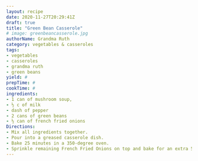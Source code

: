 ```yaml
--- 
layout: recipe 
date: 2020-11-27T20:29:41Z 
draft: true 
title: "Green Bean Casserole" 
# image: greenbeancasserole.jpg 
authorName: Grandma Ruth 
category: vegetables & casseroles 
tags: 
- vegetables 
- casseroles 
- grandma ruth 
- green beans 
yield: # 
prepTime: # 
cookTime: # 
ingredients: 
- 1 can of mushroom soup, 
- ½ c of milk 
- dash of pepper 
- 2 cans of green beans 
- ½ can of french fried onions 
Directions: 
- Mix all ingredients together. 
- Pour into a greased casserole dish. 
- Bake 25 minutes in a 350-degree oven. 
- Sprinkle remaining French Fried Onions on top and bake for an extra 5 minutes. 
---
```

